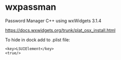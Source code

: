 # wxpassman
Password Manager C++ using wxWidgets 3.1.4

https://docs.wxwidgets.org/trunk/plat_osx_install.html

To hide in dock add to .plist file:
```
<key>LSUIElement</key>
<true/>
```